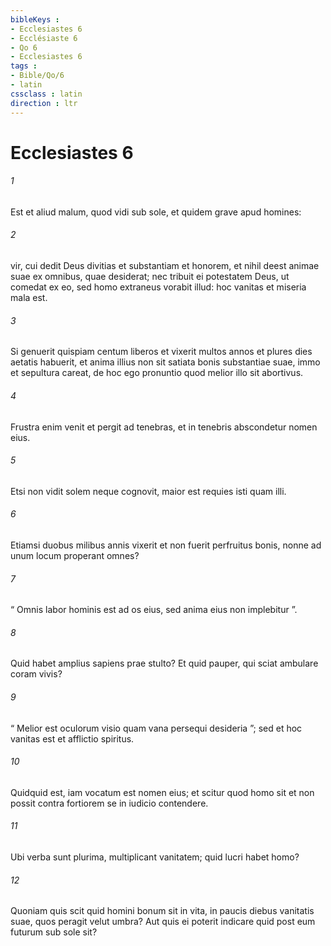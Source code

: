 ```yaml
---
bibleKeys : 
- Ecclesiastes 6
- Ecclésiaste 6
- Qo 6
- Ecclesiastes 6
tags : 
- Bible/Qo/6
- latin
cssclass : latin
direction : ltr
---
```


# Ecclesiastes 6

###### 1
Est et aliud malum, quod vidi sub sole, et quidem grave apud homines: 
###### 2
vir, cui dedit Deus divitias et substantiam et honorem, et nihil deest animae suae ex omnibus, quae desiderat; nec tribuit ei potestatem Deus, ut comedat ex eo, sed homo extraneus vorabit illud: hoc vanitas et miseria mala est. 
###### 3
Si genuerit quispiam centum liberos et vixerit multos annos et plures dies aetatis habuerit, et anima illius non sit satiata bonis substantiae suae, immo et sepultura careat, de hoc ego pronuntio quod melior illo sit abortivus. 
###### 4
Frustra enim venit et pergit ad tenebras, et in tenebris abscondetur nomen eius. 
###### 5
Etsi non vidit solem neque cognovit, maior est requies isti quam illi. 
###### 6
Etiamsi duobus milibus annis vixerit et non fuerit perfruitus bonis, nonne ad unum locum properant omnes?
###### 7
“ Omnis labor hominis est ad os eius, sed anima eius non implebitur ”.
###### 8
Quid habet amplius sapiens prae stulto? Et quid pauper, qui sciat ambulare coram vivis? 
###### 9
“ Melior est oculorum visio quam vana persequi desideria ”; sed et hoc vanitas est et afflictio spiritus. 
###### 10
Quidquid est, iam vocatum est nomen eius; et scitur quod homo sit et non possit contra fortiorem se in iudicio contendere. 
###### 11
Ubi verba sunt plurima, multiplicant vanitatem; quid lucri habet homo? 
###### 12
Quoniam quis scit quid homini bonum sit in vita, in paucis diebus vanitatis suae, quos peragit velut umbra? Aut quis ei poterit indicare quid post eum futurum sub sole sit?
